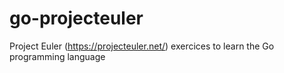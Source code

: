 # go-projecteuler
Project Euler (https://projecteuler.net/) exercices to learn the Go programming language
